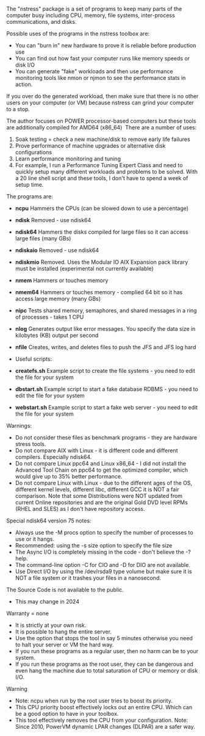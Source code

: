 The "nstress" package is a set of programs to keep many parts of the computer busy including CPU, memory, file systems, inter-process communications, and disks.

Possible uses of the programs in the nstress toolbox are:
 - You can "burn in" new hardware to prove it is reliable before production use
 - You can find out how fast your computer runs like memory speeds or disk I/O
 - You can generate "fake" workloads and then use performance monitoring tools like nmon or njmon to see the performance stats in action.

If you over do the generated workload, then make sure that there is no other users on your computer (or VM) because nstress can grind your computer to a stop.

The author focuses on POWER processor-based computers but these tools are additionally compiled for AMD64 (x86_64)
​
There are a number of uses:

1. Soak testing = check a new machine/disk to remove early life failures
2. Prove performance of machine upgrades or alternative disk configurations
3. Learn performance monitoring and tuning
4. For example, I run a Performance Tuning Expert Class and need to quickly setup many different workloads and problems to be solved. 
With a 20 line shell script and these tools, I don't have to spend a week of setup time.

The programs are:
 - **ncpu**	Hammers the CPUs (can be slowed down to use a percentage)
 - **ndisk**	Removed - use ndisk64
 - **ndisk64**	Hammers the disks compiled for large files so it can access large files (many GBs)
 - **ndiskaio**	Removed - use ndisk64
 - **ndiskmio**	Removed. Uses the Modular IO AIX Expansion pack library must be installed (experimental not currently available)
 - **nmem**	Hammers or touches memory
 - **nmem64**	Hammers or touches memory - complied 64 bit so it has access large memory (many GBs)
 - **nipc**	Tests shared memory, semaphores, and shared messages in a ring of processes - takes 1 CPU
 - **nlog**	Generates output like error messages. You specify the data size in kilobytes (KB) output per second
 - **nfile**	Creates, writes, and deletes files to push the JFS and JFS log hard

 - Useful scripts:
 - **createfs.sh**	Example script to create the file systems - you need to edit the file for your system
 - **dbstart.sh**	Example script to start a fake database RDBMS - you need to edit the file for your system
 - **webstart.sh**	Example script to start a fake web server - you need to edit the file for your system

Warnings:
 - Do not consider these files as benchmark programs - they are hardware stress tools.
 - Do not compare AIX with Linux - it is different code and different compilers. Especially ndisk64.
 - Do not compare Linux ppc64 and Linux x86_64 - I did not install the Advanced Tool Chain on ppc64 to get the optimized compiler, which would give up to 35% better performance.
 - Do not compare Linux with Linux - due to the different ages of the OS, different kernel levels, different libc, different GCC it is NOT a fair comparison. Note that some Distributions were NOT updated from current Online repositories and are the original Gold DVD level RPMs (RHEL and SLES) as I don't have repository access.

Special ndisk64 version 75 notes:
 - Always use the -M procs option to specify the number of processes to use or it hangs.
 - Recommended: using the -s size option to specify the file size
 - The Async I/O is completely missing in the code - don't believe the -? help.
 - The command-line option -C for CIO and -D for DIO are not available. 
 - Use Direct I/O by using the /dev/rsda9 type volume but make sure it is NOT a file system or it trashes your files in a nanosecond.

The Source Code is not available to the public.
 - This may change in 2024

Warranty = none
 - It is strictly at your own risk.
 - It is possible to hang the entire server.
 - Use the option that stops the tool in say 5 minutes otherwise you need to halt your server or VM the hard way.
 - If you run these programs as a regular user, then no harm can be to your system.
 - If you run these programs as the root user, they can be dangerous and even hang the machine due to total saturation of CPU or memory or disk I/O.

Warning
 - Note: ncpu when run by the root user tries to boost its priority.
 - This CPU priority boost effectively locks out an entire CPU. Which can be a good option to have in your toolbox.  
 - This tool effectively removes the CPU from your configuration. Note: Since 2010, PowerVM dynamic LPAR changes (DLPAR) are a safer way.

